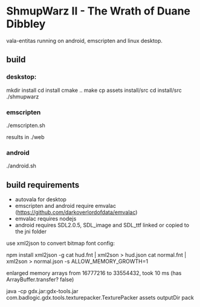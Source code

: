 # ShmupWarz II - The Wrath of Duane Dibbley 


vala-entitas running on android, emscripten and linux desktop.


## build

### deskstop:
mkdir install
cd install
cmake .. 
make
cp assets install/src
cd install/src
./shmupwarz

### emscripten
./emscripten.sh

results in ./web

### android
./android.sh

## build requirements
* autovala for desktop
* emscripten and android require emvalac (https://github.com/darkoverlordofdata/emvalac)
* emvalac requires nodejs
* android requires SDL2.0.5, SDL_image and SDL_ttf linked or copied to the jni folder

use xml2json to convert bitmap font config:

npm install xml2json -g
cat hud.fnt | xml2son > hud.json
cat normal.fnt | xml2son > normal.json
-s ALLOW_MEMORY_GROWTH=1 

enlarged memory arrays from 16777216 to 33554432, took 10 ms (has ArrayBuffer.transfer? false)

java -cp gdx.jar:gdx-tools.jar com.badlogic.gdx.tools.texturepacker.TexturePacker assets outputDir pack

